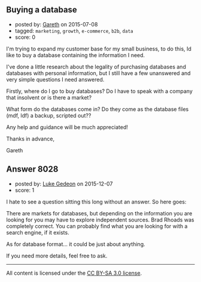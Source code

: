 ## Buying a database

- posted by: [Gareth](https://stackexchange.com/users/5519872/gareth) on 2015-07-08
- tagged: `marketing`, `growth`, `e-commerce`, `b2b`, `data`
- score: 0

I'm trying to expand my customer base for my small business, to do this, Id like to buy a database containing the information I need.

I've done a little research about the legality of purchasing databases and databases with personal information, but I still have a few unanswered and very simple questions I need answered.

Firstly, where do I go to buy databases? Do I have to speak with a company that insolvent or is there a market?

What form do the databases come in? Do they come as the database files (mdf, ldf) a backup, scripted out??

Any help and guidance will be much appreciated!

Thanks in advance,

Gareth


## Answer 8028

- posted by: [Luke Gedeon](https://stackexchange.com/users/1119600/luke-gedeon) on 2015-12-07
- score: 1

I hate to see a question sitting this long without an answer. So here goes:

There are markets for databases, but depending on the information you are looking for you may have to explore independent sources. Brad Rhoads was completely correct. You can probably find what you are looking for with a search engine, if it exists.

As for database format... it could be just about anything.

If you need more details, feel free to ask.



---

All content is licensed under the [CC BY-SA 3.0 license](https://creativecommons.org/licenses/by-sa/3.0/).
